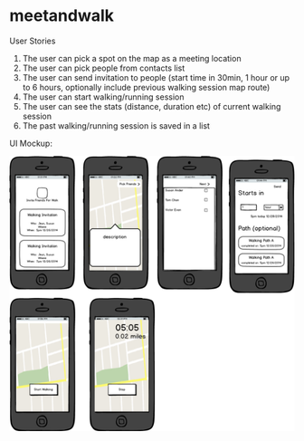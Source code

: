 meetandwalk
===========

User Stories

1.  The user can pick a spot on the map as a meeting location
2.  The user can pick people from contacts list
3.  The user can send invitation to people (start time in 30min, 1 hour or up to 6 hours, optionally include previous walking session map route)
4.  The user can start walking/running session
5.  The user can see the stats (distance, duration etc) of current walking session
6.  The past walking/running session is saved in a list


UI Mockup:

![Alt text](https://github.com/frimfram/meetandwalk/blob/master/meetAndWalk_mockup.png "MeetAndWalk Mockup")

